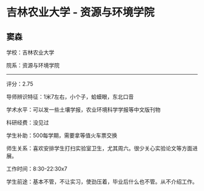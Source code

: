 # 吉林农业大学 - 资源与环境学院

## 窦森

学校：吉林农业大学

院系：资源与环境学院

* * *

评分：2.75

导师辨识特征：1米7左右，小个子，蛤蟆眼，东北口音

学术水平：可以发一些土壤学报，农业环境科学学报等中文版刊物

科研经费：没见过

学生补助：500每学期，需要拿等值火车票交换

师生关系：喜欢安排学生打扫实验室卫生，尤其周六。很少关心实验论文等方面进展。

工作时间：8:30-22:30x7

学生前途：基本不管，不让实习，使劲压着，毕业后什么也不管。从不介绍工作。